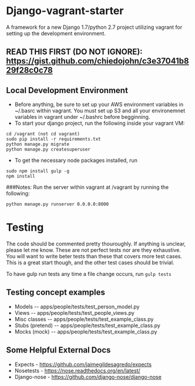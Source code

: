 Django-vagrant-starter
=========
A framework for a new Django 1.7/python 2.7 project utilizing vagrant for setting up the development environment.

READ THIS FIRST (DO NOT IGNORE): https://gist.github.com/chiedojohn/c3e37041b829f28c0c78
----------

Local Development Environment
----------
- Before anything, be sure to set up your AWS environment variables in ~/.basrc within vagrant. You must set up S3 and all your environemnet variables in vagrant under ~/.bashrc before begginning.
- To start your django project, run the following inside your vagrant VM:
```
cd /vagrant (not cd vagrant)
sudo pip install -r requirements.txt
python manage.py migrate
python manage.py createsuperuser
```
- To get the necessary node packages installed, run
```
sudo npm install gulp -g
npm install
```

###Notes:
Run the server within vagrant at /vagrant by running the following: 
```
python manage.py runserver 0.0.0.0:8000
```


Testing
=====================
The code should be commented pretty thouroughly. If anything is unclear, please let me know. These are not perfect tests nor are they exhaustive. You will want to write beter tests than these that covers more test cases. This is a great start though, and the other test cases should be trivial.

To have gulp run tests any time a file change occurs, run 
```gulp tests```

Testing concept examples
-------------------
- Models
-- apps/people/tests/test_person_model.py
- Views
-- apps/people/tests/test_people_views.py
- Misc classes
-- apps/people/tests/test_example_class.py
- Stubs (pretend)
-- apps/people/tests/test_example_class.py
- Mocks (mock)
-- apps/people/tests/test_example_class.py

Some Helpful External Docs
-----------
- Expects - https://github.com/jaimegildesagredo/expects
- Nosetests - https://nose.readthedocs.org/en/latest/
- Django-nose - https://github.com/django-nose/django-nose
